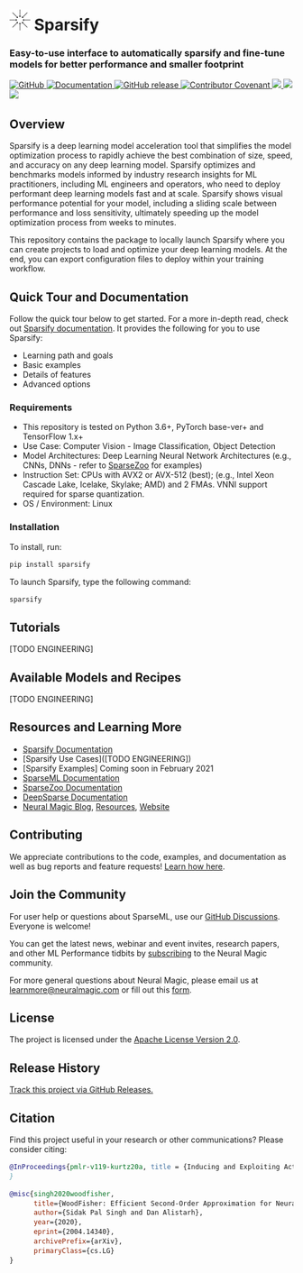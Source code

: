 <!---
Copyright (c) 2021 - present / Neuralmagic, Inc. All Rights Reserved.

Licensed under the Apache License, Version 2.0 (the "License");
you may not use this file except in compliance with the License.
You may obtain a copy of the License at

    http://www.apache.org/licenses/LICENSE-2.0

Unless required by applicable law or agreed to in writing, software
distributed under the License is distributed on an "AS IS" BASIS,
WITHOUT WARRANTIES OR CONDITIONS OF ANY KIND, either express or implied.
See the License for the specific language governing permissions and
limitations under the License.
-->

# ![icon for Sparsify](docs/icon-sparsify.png) Sparsify

### Easy-to-use interface to automatically sparsify and fine-tune models for better performance and smaller footprint

<p>
    <a href="https://github.com/neuralmagic/comingsoon/blob/master/LICENSE">
        <img alt="GitHub" src="https://img.shields.io/github/license/neuralmagic/comingsoon.svg?color=purple&style=for-the-badge" height=25>
    </a>
    <a href="https://docs.neuralmagic.com/sparsify/">
        <img alt="Documentation" src="https://img.shields.io/website/http/neuralmagic.com/sparsify/index.html.svg?down_color=red&down_message=offline&up_message=online&style=for-the-badge" height=25>
    </a>
    <a href="https://github.com/neuralmagic/sparsify/releases">
        <img alt="GitHub release" src="https://img.shields.io/github/release/neuralmagic/sparsify.svg?style=for-the-badge" height=25>
    </a>
    <a href="https://github.com/neuralmagic.com/comingsoon/blob/master/CODE_OF_CONDUCT.md">
        <img alt="Contributor Covenant" src="https://img.shields.io/badge/Contributor%20Covenant-v2.0%20adopted-ff69b4.svg?color=yellow&style=for-the-badge" height=25>
    </a>
     <a href="https://www.youtube.com/channel/UCo8dO_WMGYbWCRnj_Dxr4EA">
        <img src="https://img.shields.io/badge/-YouTube-red?&style=for-the-badge&logo=youtube&logoColor=white" height=25>
    </a>
     <a href="https://medium.com/limitlessai">
        <img src="https://img.shields.io/badge/medium-%2312100E.svg?&style=for-the-badge&logo=medium&logoColor=white" height=25>
    </a>
    <a href="https://twitter.com/neuralmagic">
        <img src="https://img.shields.io/twitter/follow/neuralmagic?color=darkgreen&label=Follow&style=social" height=25>
    </a>
 </p>

## Overview

Sparsify is a deep learning model acceleration tool that simplifies the model optimization process to rapidly achieve the best combination of size, speed, and accuracy on any deep learning model. Sparsify optimizes and benchmarks models informed by industry research insights for ML practitioners, including ML engineers and operators, who need to deploy performant deep learning models fast and at scale. Sparsify shows visual performance potential for your model, including a sliding scale between performance and loss sensitivity, ultimately speeding up the model optimization process from weeks to minutes.

This repository contains the package to locally launch Sparsify where you can create projects to load and optimize your deep learning models. At the end, you can export configuration files to deploy within your training workflow.

## Quick Tour and Documentation

Follow the quick tour below to get started.
For a more in-depth read, check out [Sparsify documentation](https://docs.neuralmagic.com/sparsify/).
It provides the following for you to use Sparsify:

- Learning path and goals
- Basic examples
- Details of features
- Advanced options
<!--- the docs url will become active once Marketing configures it. --->

### Requirements

- This repository is tested on Python 3.6+, PyTorch base-ver+ and TensorFlow 1.x+
- Use Case: Computer Vision - Image Classification, Object Detection
- Model Architectures: Deep Learning Neural Network Architectures (e.g., CNNs, DNNs - refer to [SparseZoo](https://docs.neuralmagic.com/sparsezoo/) for examples)
- Instruction Set: CPUs with AVX2 or AVX-512 (best); (e.g., Intel Xeon Cascade Lake, Icelake, Skylake; AMD) and 2 FMAs. VNNI support required for sparse quantization.
- OS / Environment: Linux

### Installation

To install, run:

```bash
pip install sparsify
```

To launch Sparsify, type the following command:

```bash
sparsify
```

## Tutorials

[TODO ENGINEERING]

## Available Models and Recipes

[TODO ENGINEERING]

## Resources and Learning More

- [Sparsify Documentation](https://docs.neuralmagic.com/sparsify/)
- [Sparsify Use Cases]([TODO ENGINEERING])
- [Sparsify Examples] Coming soon in February 2021
- [SparseML Documentation](https://docs.neuralmagic.com/sparseml/)
- [SparseZoo Documentation](https://docs.neuralmagic.com/sparsezoo/)
- [DeepSparse Documentation](https://docs.neuralmagic.com/deepsparse/)
- [Neural Magic Blog](https://www.neuralmagic.com/blog/), [Resources](https://www.neuralmagic.com/resources/), [Website](https://www.neuralmagic.com/)

## Contributing

We appreciate contributions to the code, examples, and documentation as well as bug reports and feature requests! [Learn how here](CONTRIBUTING.md).

## Join the Community

For user help or questions about SparseML, use our [GitHub Discussions](https://www.github.com/neuralmagic/sparsify/discussions/). Everyone is welcome!

You can get the latest news, webinar and event invites, research papers, and other ML Performance tidbits by [subscribing](https://neuralmagic.com/subscribe/) to the Neural Magic community.

For more general questions about Neural Magic, please email us at [learnmore@neuralmagic.com](mailto:learnmore@neuralmagic.com) or fill out this [form](http://neuralmagic.com/contact/).

## License

The project is licensed under the [Apache License Version 2.0](LICENSE).

## Release History

[Track this project via GitHub Releases.](https://github.com/neuralmagic/sparsify/releases)

## Citation

Find this project useful in your research or other communications? Please consider citing:

```bibtex
@InProceedings{pmlr-v119-kurtz20a, title = {Inducing and Exploiting Activation Sparsity for Fast Inference on Deep Neural Networks}, author = {Kurtz, Mark and Kopinsky, Justin and Gelashvili, Rati and Matveev, Alexander and Carr, John and Goin, Michael and Leiserson, William and Moore, Sage and Shavit, Nir and Alistarh, Dan}, booktitle = {Proceedings of the 37th International Conference on Machine Learning}, pages = {5533--5543}, year = {2020}, editor = {Hal Daumé III and Aarti Singh}, volume = {119}, series = {Proceedings of Machine Learning Research}, address = {Virtual}, month = {13--18 Jul}, publisher = {PMLR}, pdf = {http://proceedings.mlr.press/v119/kurtz20a/kurtz20a.pdf},, url = {http://proceedings.mlr.press/v119/kurtz20a.html}, abstract = {Optimizing convolutional neural networks for fast inference has recently become an extremely active area of research. One of the go-to solutions in this context is weight pruning, which aims to reduce computational and memory footprint by removing large subsets of the connections in a neural network. Surprisingly, much less attention has been given to exploiting sparsity in the activation maps, which tend to be naturally sparse in many settings thanks to the structure of rectified linear (ReLU) activation functions. In this paper, we present an in-depth analysis of methods for maximizing the sparsity of the activations in a trained neural network, and show that, when coupled with an efficient sparse-input convolution algorithm, we can leverage this sparsity for significant performance gains. To induce highly sparse activation maps without accuracy loss, we introduce a new regularization technique, coupled with a new threshold-based sparsification method based on a parameterized activation function called Forced-Activation-Threshold Rectified Linear Unit (FATReLU). We examine the impact of our methods on popular image classification models, showing that most architectures can adapt to significantly sparser activation maps without any accuracy loss. Our second contribution is showing that these these compression gains can be translated into inference speedups: we provide a new algorithm to enable fast convolution operations over networks with sparse activations, and show that it can enable significant speedups for end-to-end inference on a range of popular models on the large-scale ImageNet image classification task on modern Intel CPUs, with little or no retraining cost.} }
}
```

```bibtex
@misc{singh2020woodfisher,
      title={WoodFisher: Efficient Second-Order Approximation for Neural Network Compression}, 
      author={Sidak Pal Singh and Dan Alistarh},
      year={2020},
      eprint={2004.14340},
      archivePrefix={arXiv},
      primaryClass={cs.LG}
}
```

